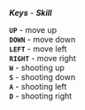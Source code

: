 ***Keys*** - ***Skill*** 

**`UP`** - move up  
**`DOWN`** - move down   
**`LEFT`** - move left  
**`RIGHT`** - move right  
**`W`** - shooting up  
**`S`** - shooting down   
**`A`** - shooting left   
**`D`** - shooting right   
